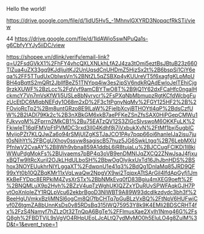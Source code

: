 Hello the world!

https://drive.google.com/file/d/1idU5Hv5_-1MhnvlGXYRD3NopqcfRkSTi/view

44 https://drive.google.com/file/d/1ldAWio5swNPuQa1s-g6CbfyYYJy5iiDC/view

https://shopee.vn/dlink/verify/email-link?q=U2FsdGVkX1%2FhFY4vhcQXLXNLkhLfA2J4za3tOmi5eztBsJBtuB23z660TlZua4uZX33gq9KJdIjuitKJ2UnUqsdCnUHDmZ5HizSx2t%2B6bspSi1CiY6eqa%2FF5TTudUxObIwsVn%2BNtZL5qZSBXp4yKUUreVT5f6xagfgKLpMpUBH4qBqttS2mQRt2JbllfBeZ51TNYpq4iw3es2jpSV6ndkRQAdEwIoJelTEhiCjg9rzkXUWF%2BzLcc%2FdVvf9amCBYTwO8T%2B9jQ1Y62dxFCaHfc0ngaIHckmcY7Vn7mVsKfW1j5USLe8bNyrycr%2FsPXqNbMbmupzRgtKCfdWcbgFuzUcEtDC6MlqbNEFdy1O68m2xD%2F3c1tPgnyNqMv%2FGY125HF2%2B%2FOvioRcTp2%2Bm8untGRzo8E9ILaW%2FjeIbXcvjBTHOYtl4qP%2BdsCzfUW%2B2IADl79Kk2c%2B3nXBkGM6xkB7aePFKeZSnZfsSAX0HiPGepCMWu1FJkvvoM%2Fprrn2MkCB1%2Bu75EATzQV12S3ZlGcSIvswoM6OKKFuLK%2FkiwleT16qIFMVpFtPVMDC3rxd3lI04Kdhf8j7iVxbukXvN%2FtMf1bxj5ugbICMvijoPZt7KLQJwZa6o94rSMjUIZgKSTJaJCO1PAy7pqp66oi6hanleIJa2isu7jut0sNihYt%2FBCgUXhoy0ssvw8sagiscB57huz5JG6SwkLtgq%2B76LebMXUPfnlwV2CvaAY%2B8Wh9vbna859A1ddbL6iR8tujaLu%2BJCCugFClKDi1I8kiWWuPdgMokFs%2BUivaems7pBP4q3oVB9enDMNIJqZXCQ2ZNwJsaJ4fjxuxBQTw9ltRcXurjI2OJkLHdULboSH%2BbwOgOlyjkxUxTd16JhJbnHDS%2BShox3NOYEUukhrNIYLggaXT%2FdwpnU1e41q3%2BdQg1DnIaMq85JRD9QF99xYt0b10QZBqKMr11xVqLwaQw2NpgVX9wi2TqjpxATtSArGil4lfdApGyfj1JmKkBeFYDpc8ERPkiM4ZysXrSTx%2BbNMkEvq0fD83Bgiu4mXEG9oeft%2F%2BNQMLuX9p2Hyh%2BZzV4upTzWghUKIQZZxYDuRUvSPWFAqkGJH7PvtOoXnloIeZY1RQLpVcu62ekbrBgoD3NIWBT9A89W93dcdIkzdydc3bh3f%2BeeHgUVmkxBzIjMNSl6ogCm8Ql7fbCHTq7pGuBLzVxBQ%2FtNpV6HUFwjCvf0Z6tgmZA8bUnnKsDs0v85RDsBq315IWQ75953Y8k9K4EMli2BDSCRHT4fx%2FzS4Namyf7hZLzOt32TnQpA6BgTe%2FFlmusXae2XyIh1Nmg46G%2FsQ8gh%2FBDTViL9sVgVO4RHpUEoLJcALtQ7ydMyMO0h5EluLO4g8ZulM%3D&t=1&event_type=1
